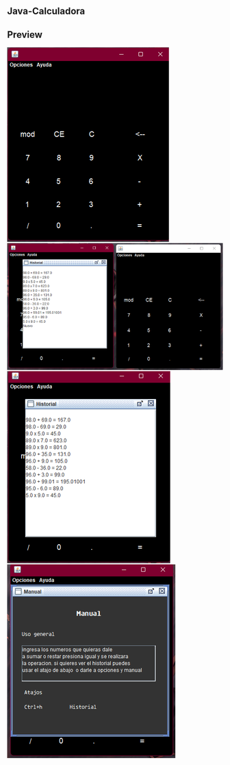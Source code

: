 ## Java-Calculadora

## Preview
![image1.png](https://raw.githubusercontent.com/Ancordss/Java-Calcu/main/ext/Screenshot%202022-08-05%20135256.png)
![image4.png](https://raw.githubusercontent.com/Ancordss/Java-Calcu/main/ext/Screenshot%202022-08-06%20152940.png)
![image2.png](https://raw.githubusercontent.com/Ancordss/Java-Calcu/main/ext/Screenshot%202022-08-05%20135336.png)
![image3.png](https://raw.githubusercontent.com/Ancordss/Java-Calcu/main/ext/Screenshot%202022-08-05%20135351.png)
